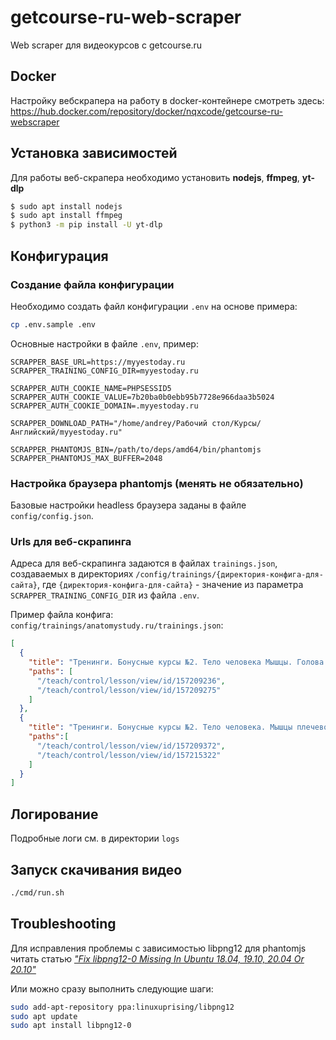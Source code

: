 # getcourse-ru-web-scraper
Web scraper для видеокурсов с getcourse.ru

## Docker
Настройку вебскрапера на работу в docker-контейнере смотреть здесь:
https://hub.docker.com/repository/docker/nqxcode/getcourse-ru-webscraper

## Установка зависимостей 
Для работы веб-скрапера необходимо установить **nodejs**, **ffmpeg**, **yt-dlp** 

```bash
$ sudo apt install nodejs
$ sudo apt install ffmpeg
$ python3 -m pip install -U yt-dlp
```

## Конфигурация
### Создание файла конфигурации
Необходимо создать файл конфигурации ```.env``` на основе примера:
```bash
cp .env.sample .env
```
Основные настройки в файле ```.env```, пример:
```
SCRAPPER_BASE_URL=https://myyestoday.ru
SCRAPPER_TRAINING_CONFIG_DIR=myyestoday.ru

SCRAPPER_AUTH_COOKIE_NAME=PHPSESSID5
SCRAPPER_AUTH_COOKIE_VALUE=7b20ba0b0ebb95b7728e966daa3b5024
SCRAPPER_AUTH_COOKIE_DOMAIN=.myyestoday.ru

SCRAPPER_DOWNLOAD_PATH="/home/andrey/Рабочий стол/Курсы/Английский/myyestoday.ru"

SCRAPPER_PHANTOMJS_BIN=/path/to/deps/amd64/bin/phantomjs
SCRAPPER_PHANTOMJS_MAX_BUFFER=2048
```

### Настройка браузера phantomjs (менять не обязательно)
Базовые настройки headless браузера заданы в файле ```config/config.json```.

### Urls для веб-скрапинга
Адреса для веб-скрапинга задаются в файлах ```trainings.json```, создаваемых в директориях ```/config/trainings/{директория-конфига-для-сайта}```, где ```{директория-конфига-для-сайта}``` - значение из параметра ```SCRAPPER_TRAINING_CONFIG_DIR``` из файла ```.env```.

Пример файла конфига: ```config/trainings/anatomystudy.ru/trainings.json```:
```json
[
  {
    "title": "Тренинги. Бонусные курсы №2. Тело человека Мышцы. Голова и шея",
    "paths": [
      "/teach/control/lesson/view/id/157209236",
      "/teach/control/lesson/view/id/157209275"
    ]
  },
  {
    "title": "Тренинги. Бонусные курсы №2. Тело человека. Мышцы плечевого пояса",
    "paths":[
      "/teach/control/lesson/view/id/157209372",
      "/teach/control/lesson/view/id/157215322"
    ]
  }
]
```
## Логирование 
Подробные логи см. в директории ```logs```

## Запуск скачивания видео
```bash
./сmd/run.sh
```

## Troubleshooting 
Для исправления проблемы с зависимостью libpng12 для phantomjs читать статью 
*["Fix libpng12-0 Missing In Ubuntu 18.04, 19.10, 20.04 Or 20.10"](https://www.linuxuprising.com/2018/05/fix-libpng12-0-missing-in-ubuntu-1804.html)*

Или можно сразу выполнить следующие шаги: 
```bash
sudo add-apt-repository ppa:linuxuprising/libpng12
sudo apt update
sudo apt install libpng12-0
```
